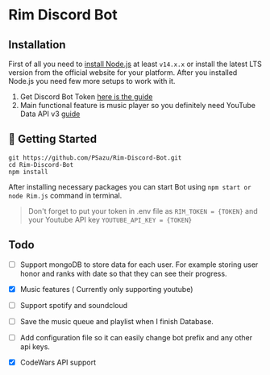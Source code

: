 # Rim Discord Bot 

## Installation

First of all you need to [install Node.js](https://nodejs.org/en/download/) at least `v14.x.x` or install the latest LTS version from the official website for your platform. After you installed Node.js you need few more setups to work with it. 

1. Get Discord Bot Token  [here is the guide](https://discordjs.guide/preparations/setting-up-a-bot-application.html#your-token)
2. Main functional feature is music player so you definitely need YouTube Data API v3 [guide](https://developers.google.com/youtube/v3/getting-started)





## 🚀 Getting Started

```
git https://github.com/PSazu/Rim-Discord-Bot.git
cd Rim-Discord-Bot
npm install
```

After installing necessary packages you can start  Bot using `npm start or node Rim.js` command in terminal.

>Don't forget to put your token in .env file as `RIM_TOKEN = {TOKEN}` and your Youtube API key `YOUTUBE_API_KEY = {TOKEN}`


## Todo 

- [ ] Support mongoDB to store data for each user. For example storing user honor and ranks with date so that they can see their progress.
- [x] Music features ( Currently only supporting youtube) 
- [ ] Support spotify and soundcloud
- [ ] Save the music queue and playlist when I finish Database.
- [ ] Add configuration file so it can easily change bot prefix and any other api keys. 
- [x] CodeWars API support 






